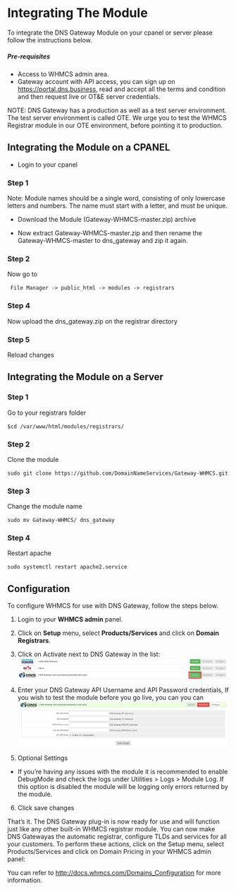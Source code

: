# Integrating The Module

To integrate the DNS Gateway Module on your cpanel or server please follow the instructions below.

##### Pre-requisites

- Access to WHMCS admin area.
- Gateway account with API access, you can sign up on https://portal.dns.business, read and accept all the terms and condition and then request live or OT&E server credentials. 

NOTE: DNS Gateway has a production as well as a test server environment. The test server environment is called OTE. We urge you to test the WHMCS Registrar module in our OTE environment, before pointing it to production. 

## Integrating the Module on a CPANEL

- Login to your cpanel

### Step 1


Note: Module names should be a single word, consisting of only lowercase letters and numbers. The name must start with a letter, and must be unique.

- Download the Module (Gateway-WHMCS-master.zip) archive

- Now extract Gateway-WHMCS-master.zip and then rename the Gateway-WHMCS-master to dns_gateway and zip it again.


### Step 2

Now go to
```
 File Manager -> public_html -> modules -> registrars
```

### Step 4

Now upload the dns_gateway.zip on the registrar directory

### Step 5 

Reload changes



## Integrating the Module on a Server

### Step 1 

Go to your registrars folder
```
$cd /var/www/html/modules/registrars/
```
### Step 2

Clone the module
```
sudo git clone https://github.com/DomainNameServices/Gateway-WHMCS.git
```
### Step 3

Change the module name
```
sudo mv Gateway-WHMCS/ dns_gateway
```
### Step 4

Restart apache 
```
sudo systemctl restart apache2.service
```

## Configuration

To configure WHMCS for use with DNS Gateway, follow the steps below.

1. Login to your **WHMCS admin** panel.
2. Click on **Setup** menu, select **Products/Services** and click on **Domain Registrars**.
3. Click on Activate next to DNS Gateway in the list:
![Activate Plugin](https://github.com/calebtech/pictures/blob/master/Screenshot%20from%202019-05-16%2009-09-24.png)

4. Enter your DNS Gateway API Username and API Password credentials, If you wish to test the module before you go live, you can you can 
![Activate Plugin](https://github.com/calebtech/pictures/blob/master/Screenshot%20from%202019-05-16%2009-36-04.png)

5. Optional Settings
 - If you’re having any issues with the module it is recommended to enable DebugMode and check the logs under Utilities > Logs > Module Log. If this option is disabled the module will be logging only errors returned by the module.
 
6. Click save changes

That’s it. The DNS Gateway plug-in is now ready for use and will function just like any other built-in WHMCS registrar module. You can now make DNS Gatewayas the automatic registrar, configure TLDs and services for all your customers. To perform these actions, click on the Setup menu, select Products/Services and click on Domain Pricing in your WHMCS admin panel:

You can refer to http://docs.whmcs.com/Domains_Configuration for more information.

